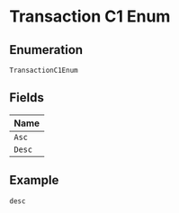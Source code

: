 
# Transaction C1 Enum

## Enumeration

`TransactionC1Enum`

## Fields

| Name |
|  --- |
| `Asc` |
| `Desc` |

## Example

```
desc
```

